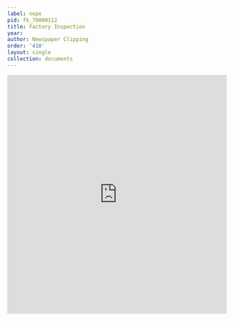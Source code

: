 ```yaml
---
label: nope
pid: fk_70000112
title: Factory Inspection
year:
author: Newspaper Clipping
order: '410'
layout: single
collection: documents
---
```

<iframe src="https://northwestern.app.box.com/embed/s/341a3xygl9hvw7gqftr2ns1ppw5qi48v?sortColumn=date&view=list" width="100%" height="550" frameborder="0" allowfullscreen webkitallowfullscreen msallowfullscreen></iframe>
